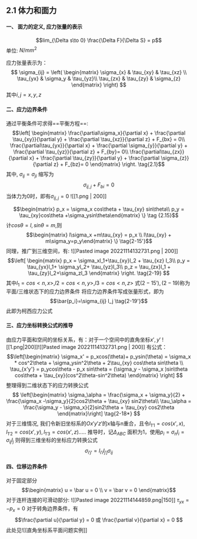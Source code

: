 ## **2.1 体力和面力**
#### **一、 面力的定义, 应力张量的表示**
$$lim_{\Delta s\to 0} \frac{\Delta F}{\Delta S} = p$$ 单位: $N/mm^2$

应力张量表示为：
$$ \sigma_{ij} = \left( \begin{matrix} \sigma_{x} & \tau_{xy} & \tau_{xz} \\ 
\tau_{yx} & \sigma_y & \tau_{yz}\\ 
\tau_{zx} & \tau_{zy} & \sigma_{z} \end{matrix} \right) $$
其中$i,j = x,y,z$

#### **二、应力边界条件**

通过平衡条件可求得==平衡方程==:
$$\left[ \begin{matrix} \frac{\partial\sigma_x}{\partial x} + \frac{\partial \tau_{xy}}{\partial y} + \frac{\partial \tau_{xz}}{\partial z} + F_{bx} = 0\\
\frac{\partial\tau_{yx}}{\partial x} + \frac{\partial \sigma_{y}}{\partial y} + \frac{\partial \tau_{yz}}{\partial z} + F_{by}= 0\\
\frac{\partial\tau_{zx}}{\partial x} + \frac{\partial \tau_{zy}}{\partial y} + \frac{\partial \sigma_{z}}{\partial z} + F_{bz}= 0
\end{matrix} \right. \tag{2.1}$$
其中, $\sigma_{ij} = \sigma_{ji}$
缩写为$$\sigma_{ij,j} + F_{bi}= 0\tag{2.1'}$$
当体力为0时，即有$\sigma_{ij,j}= 0$
![[1.png | 200]]

$$\begin{matrix} p_x = \sigma_x cos\theta + \tau_{xy} sin\theta\\
p_y = \tau_{xy}cos\theta +\sigma_ysin\theta\end{matrix} \} \tag {2.15}$$
计$cos\theta = l,sin\theta = m,$则
$$\begin{matrix} l\sigma_x +m\tau_{xy} = p_x \\
l\tau_{xy} + m\sigma_y=p_y\end{matrix} \} \tag{2-15'}$$
同理，推广到三维空间，有: 
![[Pasted image 20221114132731.png | 200]]
$$\left[ \begin{matrix} p_x = \sigma_xl_1+\tau_{xy}l_2 + \tau_{xz} l_3\\
p_y = \tau_{yx}l_1+ \sigma_yl_2+ \tau_{yz}l_3\\
p_z = \tau_{zx}l_1 + \tau_{zy}l_2+\sigma_zl_3
\end{matrix} \right. \tag{2-19} $$
其中$l_1 = cos<n,x> ,l2 = cos<n,y>, l3 = cos<n,z>$
式$(2-15'),(2-19)$称为平面/三维状态下的应力边界条件
将应力边界条件写成张量形式，即为   $$\bar{p_i}=\sigma_{ij} l_j  \tag{2-19'}$$
此即为柯西应力公式

#### **三、应力坐标转换公式的推导**

由应力平面和空间的坐标关系，有：对于一个空间中的直角坐标$x',y'$
 ![[1.png|200]]![[Pasted image 20221114132731.png | 200]]
有公式：
$$\left[\begin{matrix}
\sigma_x' = p_xcos(\theta)+ p_ysin(\theta) = \sigma_x * cos^2\theta + \sigma_ysin^2\theta + 2\tau_{xy} cos\theta sin\theta \\
\tau_{x'y'} = p_ycos\theta - p_x sin\theta = (\sigma_y - \sigma_x )sin\theta cos\theta + \tau_{xy}(cos^2\theta-sin^2\theta) 
\end{matrix} \right] $$
整理得到二维状态下的应力转换公式
$$
\left[\begin{matrix}
\sigma_\alpha = \frac{\sigma_x + \sigma_y}{2} + \frac{\sigma_x -\sigma_y}{2}cos2\theta + \tau_{xy} sin2\theta\\
\tau_\alpha = \frac{\sigma_y - \sigma_x}{2}sin2\theta + \tau_{xy} cos2\theta
\end{matrix}\right]
\tag{2-18*}
$$
对于三维情况, 我们令新旧坐标系的$Ox'y'z'$的x轴与n重合，且令$l_{1'1} = cos(x',x),l_{1'2} = cos(x',y), l_{1'3} = cos(x',z).....$
推导时，记$\Delta_{ABC}$ 面积为1，使用$p_i = \sigma_n l_i = \sigma_{ij}l_j$
则得到三维坐标的坐标应力转换公式
$$ \sigma_{i'j'} = l_{i'i} l_{j'j} \sigma_{ij} \tag{2-20}$$

#### **四、位移边界条件**
对于固定部分
$$\begin{matrix}
u = \bar u = 0 \\ v = \bar v = 0 \end{matrix}$$
对于连杆连接的可滑动部分:
![[Pasted image 20221114144859.png|150]]
$\tau_{yx} = -p_x =0$
对于转角边界条件，有
$$\frac{\partial u}{\partial y} = 0 或 \frac{\partial v}{\partial x} = 0 $$
此处见![[直角坐标系平面问题实例]]
